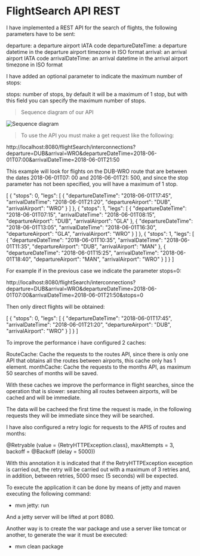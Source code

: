 # FlightSearch API REST


> 
 I have implemented a REST API for the search of flights, the following parameters have to be sent:
 > 
departure: a departure airport IATA code
departureDateTime: a departure datetime in the departure airport timezone in ISO format
arrival: an arrival airport IATA code
arrivalDateTime: an arrival datetime in the arrival airport timezone in ISO format
> 
I have added an optional parameter to indicate the maximum number of stops:
> 
stops: number of stops, by default it will be a maximum of 1 stop, but with this field you can specify the maximum number of stops.
> 

> Sequence diagram of our API

![Sequence diagram](https://github.com/victoralvarez43/FlightSearch/tree/master/diagrams/secuenceImg.png)


> To use the API you must make a get request like the following:
>
http://localhost:8080/flightSearch/interconnections?departure=DUB&arrival=WRO&departureDateTime=2018-06-01T07:00&arrivalDateTime=2018-06-01T21:50
>
This example will look for flights on the DUB-WRO route that are between the dates 2018-06-01T07: 00 and 2018-06-01T21: 500, and since the stop parameter has not been specified, you will have a maximum of 1 stop.
>
[
    {
        "stops": 0,
        "legs": [
            {
                "departureDateTime": "2018-06-01T17:45",
                "arrivalDateTime": "2018-06-01T21:20",
                "departureAirport": "DUB",
                "arrivalAirport": "WRO"
            }
        ]
    },
    {
        "stops": 1,
        "legs": [
            {
                "departureDateTime": "2018-06-01T07:15",
                "arrivalDateTime": "2018-06-01T08:15",
                "departureAirport": "DUB",
                "arrivalAirport": "GLA"
            },
            {
                "departureDateTime": "2018-06-01T13:05",
                "arrivalDateTime": "2018-06-01T16:30",
                "departureAirport": "GLA",
                "arrivalAirport": "WRO"
            }
        ]
    },
    {
        "stops": 1,
        "legs": [
            {
                "departureDateTime": "2018-06-01T10:35",
                "arrivalDateTime": "2018-06-01T11:35",
                "departureAirport": "DUB",
                "arrivalAirport": "MAN"
            },
            {
                "departureDateTime": "2018-06-01T15:25",
                "arrivalDateTime": "2018-06-01T18:40",
                "departureAirport": "MAN",
                "arrivalAirport": "WRO"
            }
        ]
    }
]
>
For example if in the previous case we indicate the parameter stops=0:
>
http://localhost:8080/flightSearch/interconnections?departure=DUB&arrival=WRO&departureDateTime=2018-06-01T07:00&arrivalDateTime=2018-06-01T21:50&stops=0
>
Then only direct flights will be obtained:
>
[
    {
        "stops": 0,
        "legs": [
            {
                "departureDateTime": "2018-06-01T17:45",
                "arrivalDateTime": "2018-06-01T21:20",
                "departureAirport": "DUB",
                "arrivalAirport": "WRO"
            }
        ]
    }
]

>
To improve the performance i have configured 2 caches:
>
RouteCache: Cache the requests to the routes API, since there is only one API that obtains all the routes between airports, this cache only has 1 element.
monthCache: Cache the requests to the months API, as maximum 50 searches of months will be saved.
>
With these caches we improve the performance in flight searches, since the operation that is slower: searching all routes between airports, will be cached and will be immediate.
>
The data will be cacheed the first time the request is made, in the following requests they will be immediate since they will be searched.
>
I have also configured a retry logic for requests to the APIS of routes and months:
>
@Retryable (value = {RetryHTTPException.class}, maxAttempts = 3, backoff = @Backoff (delay = 5000))
>
With this annotation it is indicated that if the RetryHTTPException exception is carried out, the retry will be carried out with a maximum of 3 retries and, in addition, between retries, 5000 msec (5 seconds) will be expected.
>
To execute the application it can be done by means of jetty and maven executing the following command:
>
- mvn jetty: run
>
And a jetty server will be lifted at port 8080.
>
Another way is to create the war package and use a server like tomcat or another, to generate the war it must be executed:
>
- mvn clean package